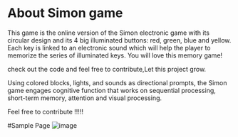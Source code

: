 # About Simon game

This game is the online version of the Simon electronic game with its circular design and its 4 big illuminated buttons: red, green, blue and yellow. Each key is linked to an electronic sound which will help the player to memorize the series of illuminated keys. You will love this memory game!

check out the code and feel free to contribute,Let this project grow.

Using colored blocks, lights, and sounds as directional prompts, the Simon game engages cognitive function that works on sequential processing, short-term memory, attention and visual processing.


Feel free to contribute !!!!!

#Sample Page
![image](https://user-images.githubusercontent.com/76584243/197682727-1891a028-8672-4fc2-be48-e4a8c80ac942.png)
